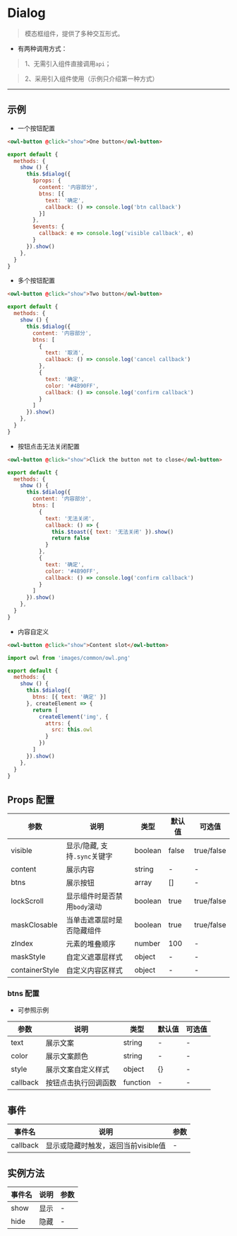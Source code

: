 # Dialog

> 模态框组件，提供了多种交互形式。

* 有两种调用方式：

> 1、无需引入组件直接调用`api`；

> 2、采用引入组件使用（示例只介绍第一种方式）

---
## 示例

* 一个按钮配置

```html
<owl-button @click="show">One button</owl-button>
```

```js
export default {
  methods: {
    show () {
      this.$dialog({
        $props: {
          content: '内容部分',
          btns: [{
            text: '确定',
            callback: () => console.log('btn callback')
          }]
        },
        $events: {
          callback: e => console.log('visible callback', e)
        }
      }).show()
    },
  }
}
```

* 多个按钮配置

```html
<owl-button @click="show">Two button</owl-button>
```

```js
export default {
  methods: {
    show () {
      this.$dialog({
        content: '内容部分',
        btns: [
          {
            text: '取消',
            callback: () => console.log('cancel callback')
          },
          {
            text: '确定',
            color: '#4B90FF',
            callback: () => console.log('confirm callback')
          }
        ]
      }).show()
    },
  }
}
```

* 按钮点击无法关闭配置

```html
<owl-button @click="show">Click the button not to close</owl-button>
```

```js
export default {
  methods: {
    show () {
      this.$dialog({
        content: '内容部分',
        btns: [
          {
            text: '无法关闭',
            callback: () => {
              this.$toast({ text: '无法关闭' }).show()
              return false
            }
          },
          {
            text: '确定',
            color: '#4B90FF',
            callback: () => console.log('confirm callback')
          }
        ]
      }).show()
    },
  }
}
```

* 内容自定义

```html
<owl-button @click="show">Content slot</owl-button>
```

```js
import owl from 'images/common/owl.png'

export default {
  methods: {
    show () {
      this.$dialog({
        btns: [{ text: '确定' }]
      }, createElement => {
        return [
          createElement('img', {
            attrs: {
              src: this.owl
            }
          })
        ]
      }).show()
    },
  }
}
```


## Props 配置

 参数 | 说明 | 类型 | 默认值 | 可选值
 --- | ---  | --- | --- | ---
 visible | 显示/隐藏, 支持`.sync`关键字 |  boolean | false | true/false
 content | 展示内容 | string | - | -
 btns | 展示按钮 | array | [] | -
 lockScroll | 显示组件时是否禁用`body`滚动 |boolean | true | true/false
 maskClosable | 当单击遮罩层时是否隐藏组件 | boolean | true | true/false
 zIndex | 元素的堆叠顺序 | number | 100 | -
 maskStyle | 自定义遮罩层样式 | object | - | -
 containerStyle | 自定义内容区样式 | object | - | -

### btns 配置

* 可参照示例

 参数 | 说明 | 类型 | 默认值 | 可选值
 --- | ---  | --- | --- | ---
 text | 展示文案 | string | - | -
 color | 展示文案颜色 | string | - | -
 style | 展示文案自定义样式 | object | {} | -
 callback | 按钮点击执行回调函数 | function | - | -

 ## 事件

事件名 | 说明 | 参数
---- | --- | ---
callback | 显示或隐藏时触发，返回当前visible值 | -

## 实例方法

事件名  | 说明 | 参数
---- | --- | ---
show | 显示 | -
hide | 隐藏 | -